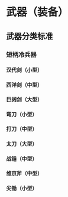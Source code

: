 # 武器（装备）

## 武器分类标准

### 短柄冷兵器
#### 汉代剑（小型）
#### 西洋剑（中型）
#### 巨阔剑（大型）
#### 弯刀（小型）
#### 打刀（中型）
#### 太刀（大型）
#### 战锤（中型）
#### 维京斧（中型）
#### 尖锄（小型）

